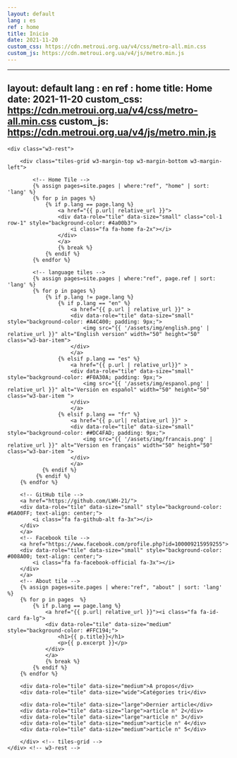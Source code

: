 ```yaml
---
layout: default
lang : es
ref : home
title: Inicio
date: 2021-11-20
custom_css: https://cdn.metroui.org.ua/v4/css/metro-all.min.css
custom_js: https://cdn.metroui.org.ua/v4/js/metro.min.js
---
```


---
layout: default
lang : en
ref : home
title: Home
date: 2021-11-20
custom_css: https://cdn.metroui.org.ua/v4/css/metro-all.min.css
custom_js: https://cdn.metroui.org.ua/v4/js/metro.min.js
---

<div class="w3-content w3-metro-light-blue w3-margin-bottom w3-margin-top" style="max-width:1100px">
	<div class="w3-third">
	</div> <!-- w3-third -->

	<div class="w3-rest">

		<div class="tiles-grid w3-margin-top w3-margin-bottom w3-margin-left">

			<!-- Home Tile -->
			{% assign pages=site.pages | where:"ref", "home" | sort: 'lang' %}
			{% for p in pages %}
				{% if p.lang == page.lang %}
					<a href="{{ p.url| relative_url }}">
					<div data-role="tile" data-size="small" class="col-1 row-1" style="background-color: #4a00b3">
						<i class="fa fa-home fa-2x"></i>
					</div>
					</a>
					{% break %}
				{% endif %}
			{% endfor %}

			<!-- language tiles -->
			{% assign pages=site.pages | where:"ref", page.ref | sort: 'lang' %}
			{% for p in pages %}
				{% if p.lang != page.lang %}
					{% if p.lang == "en" %}
						<a href="{{ p.url | relative_url }}" >
						<div data-role="tile" data-size="small" style="background-color: #A4C400; padding: 9px;">
							<img src="{{ '/assets/img/english.png' | relative_url }}" alt="English version" width="50" height="50" class="w3-bar-item">
						</div>
						</a>
					{% elsif p.lang == "es" %}
						<a href="{{ p.url | relative_url}}" >
						<div data-role="tile" data-size="small" style="background-color: #F0A30A; padding: 9px;">
							<img src="{{ '/assets/img/espanol.png' | relative_url }}" alt="Versión en español" width="50" height="50" class="w3-bar-item ">
						</div>
						</a>
					{% elsif p.lang == "fr" %}
						<a href="{{ p.url| relative_url }}" >
						<div data-role="tile" data-size="small" style="background-color: ##DC4FAD; padding: 9px;">
							<img src="{{ '/assets/img/francais.png' | relative_url }}" alt="Version en français" width="50" height="50" class="w3-bar-item ">
						</div>
						</a>
			   {% endif %}
			 {% endif %}
		{% endfor %}

		<!-- GitHub tile -->
		<a href="https://github.com/LWH-21/">
		<div data-role="tile" data-size="small" style="background-color: #6A00FF; text-align: center;">
			<i class="fa fa-github-alt fa-3x"></i>
		</div>
		</a>
		<!-- Facebook tile -->
		<a href="https://www.facebook.com/profile.php?id=100009215959255">
		<div data-role="tile" data-size="small" style="background-color: #008A00; text-align: center;">
			<i class="fa fa-facebook-official fa-3x"></i>
		</div>
		</a>
		<!-- About tile -->
		{% assign pages=site.pages | where:"ref", "about" | sort: 'lang' %}
		{% for p in pages  %}
			{% if p.lang == page.lang %}
				<a href="{{ p.url| relative_url }}"><i class="fa fa-id-card fa-lg">
				<div data-role="tile" data-size="medium" style="background-color: #FFC194;">
					<h1>{{ p.title}}</h1>
					<p>{{ p.excerpt }}</p>
				</div>
				</a>
				{% break %}
			{% endif %}
		{% endfor %}

		<div data-role="tile" data-size="medium">A propos</div>
		<div data-role="tile" data-size="wide">Catégories tri</div>

		<div data-role="tile" data-size="large">Dernier article</div>
		<div data-role="tile" data-size="large">article n° 2</div>
		<div data-role="tile" data-size="large">article n° 3</div>
		<div data-role="tile" data-size="medium">article n° 4</div>
		<div data-role="tile" data-size="medium">article n° 5</div>

		</div> <!-- tiles-grid -->
	</div> <!-- w3-rest -->
</div> <!-- w3-content -->
